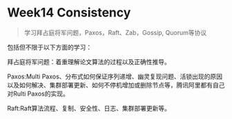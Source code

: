 # Week14 Consistency
> 学习拜占庭将军问题，Paxos，Raft、Zab，Gossip, Quorum等协议

包括但不限于以下方面的学习：

拜占庭将军问题：着重理解论文算法的过程以及正确性推导。

Paxos:Multi Paxos、分布式如何保证序列递增、幽灵复现问题、活锁出现的原因以及如何解决、集群部署更新、如何不停机增加或删除节点等，腾讯阿里都有自己对Rulti Paxos的实现。

Raft:Raft算法流程、复制、安全性、日志、集群部署更新等。
